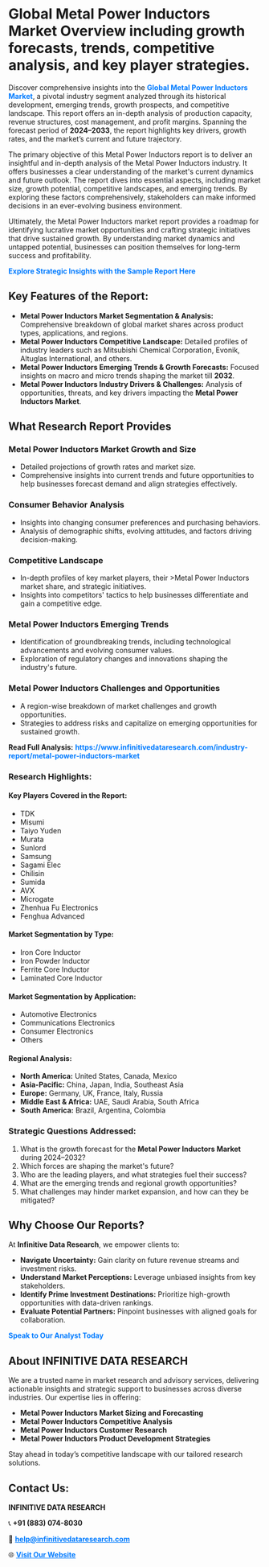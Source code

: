 <h1>Global Metal Power Inductors Market Overview including growth forecasts, trends, competitive analysis, and key player strategies.</h1>
<p>
Discover comprehensive insights into the 
<a href="https://www.infinitivedataresearch.com/industry-report/metal-power-inductors-market" rel="dofollow" style="color: #007BFF; text-decoration: none;"><strong>Global Metal Power Inductors Market</strong></a>, a pivotal industry segment analyzed through its historical development, emerging trends, growth prospects, and competitive landscape. This report offers an in-depth analysis of production capacity, revenue structures, cost management, and profit margins. Spanning the forecast period of <strong>2024–2033</strong>, the report highlights key drivers, growth rates, and the market’s current and future trajectory.
</p>
<p>
The primary objective of this Metal Power Inductors report is to deliver an insightful and in-depth analysis of the Metal Power Inductors industry. It offers businesses a clear understanding of the market's current dynamics and future outlook. The report dives into essential aspects, including market size, growth potential, competitive landscapes, and emerging trends. By exploring these factors comprehensively, stakeholders can make informed decisions in an ever-evolving business environment.
</p>
<p>
Ultimately, the Metal Power Inductors market report provides a roadmap for identifying lucrative market opportunities and crafting strategic initiatives that drive sustained growth. By understanding market dynamics and untapped potential, businesses can position themselves for long-term success and profitability.
</p>
<p>
<a href="https://www.infinitivedataresearch.com/request-sample/reportId=106944" style="color: #007BFF; text-decoration: none;"><strong>Explore Strategic Insights with the Sample Report Here</strong></a>
</p>

<h2>Key Features of the Report:</h2>
<ul>
<li><strong>Metal Power Inductors Market Segmentation & Analysis:</strong> Comprehensive breakdown of global market shares across product types, applications, and regions.</li>
<li><strong>Metal Power Inductors Competitive Landscape:</strong> Detailed profiles of industry leaders such as Mitsubishi Chemical Corporation, Evonik, Altuglas International, and others.</li>
<li><strong>Metal Power Inductors Emerging Trends & Growth Forecasts:</strong> Focused insights on macro and micro trends shaping the market till <strong>2032</strong>.</li>
<li><strong>Metal Power Inductors Industry Drivers & Challenges:</strong> Analysis of opportunities, threats, and key drivers impacting the <strong>Metal Power Inductors Market</strong>.</li>
</ul>

<h2>What Research Report Provides</h2>
<h3>Metal Power Inductors Market Growth and Size</h3>
<ul>
<li>Detailed projections of growth rates and market size.</li>
<li>Comprehensive insights into current trends and future opportunities to help businesses forecast demand and align strategies effectively.</li>
</ul>

<h3>Consumer Behavior Analysis</h3>
<ul>
<li>Insights into changing consumer preferences and purchasing behaviors.</li>
<li>Analysis of demographic shifts, evolving attitudes, and factors driving decision-making.</li>
</ul>

<h3>Competitive Landscape</h3>
<ul>
<li>In-depth profiles of key market players, their >Metal Power Inductors market share, and strategic initiatives.</li>
<li>Insights into competitors' tactics to help businesses differentiate and gain a competitive edge.</li>
</ul>

<h3>Metal Power Inductors Emerging Trends</h3>
<ul>
<li>Identification of groundbreaking trends, including technological advancements and evolving consumer values.</li>
<li>Exploration of regulatory changes and innovations shaping the industry's future.</li>
</ul>

<h3>Metal Power Inductors Challenges and Opportunities</h3>
<ul>
<li>A region-wise breakdown of market challenges and growth opportunities.</li>
<li>Strategies to address risks and capitalize on emerging opportunities for sustained growth.</li>
</ul>
<p><strong>Read Full Analysis:</strong> <a href="https://www.infinitivedataresearch.com/industry-report/metal-power-inductors-market" rel="dofollow" style="color: #007BFF; text-decoration: none;"><strong>https://www.infinitivedataresearch.com/industry-report/metal-power-inductors-market</strong></a></p>
<h3>Research Highlights:</h3>
<h4>Key Players Covered in the Report:</h4>
<ul><li>TDK</li><li>Misumi</li><li>Taiyo Yuden</li><li>Murata</li><li>Sunlord</li><li>Samsung</li><li>Sagami Elec</li><li>Chilisin</li><li>Sumida</li><li>AVX</li><li>Microgate</li><li>Zhenhua Fu Electronics</li><li>Fenghua Advanced</li></ul>
<h4>Market Segmentation by Type:</h4>
<ul><li>Iron Core Inductor</li><li>Iron Powder Inductor</li><li>Ferrite Core Inductor</li><li>Laminated Core Inductor</li></ul>
<h4>Market Segmentation by Application:</h4>
<ul><li>Automotive Electronics</li><li>Communications Electronics</li><li>Consumer Electronics</li><li>Others</li></ul>

<h4>Regional Analysis:</h4>
<ul>
<li><strong>North America:</strong> United States, Canada, Mexico</li>
<li><strong>Asia-Pacific:</strong> China, Japan, India, Southeast Asia</li>
<li><strong>Europe:</strong> Germany, UK, France, Italy, Russia</li>
<li><strong>Middle East & Africa:</strong> UAE, Saudi Arabia, South Africa</li>
<li><strong>South America:</strong> Brazil, Argentina, Colombia</li>
</ul>

<h3>Strategic Questions Addressed:</h3>
<ol>
<li>What is the growth forecast for the <strong>Metal Power Inductors Market</strong> during 2024–2032?</li>
<li>Which forces are shaping the market's future?</li>
<li>Who are the leading players, and what strategies fuel their success?</li>
<li>What are the emerging trends and regional growth opportunities?</li>
<li>What challenges may hinder market expansion, and how can they be mitigated?</li>
</ol>

<h2>Why Choose Our Reports?</h2>
<p>At <strong>Infinitive Data Research</strong>, we empower clients to:</p>
<ul>
<li><strong>Navigate Uncertainty:</strong> Gain clarity on future revenue streams and investment risks.</li>
<li><strong>Understand Market Perceptions:</strong> Leverage unbiased insights from key stakeholders.</li>
<li><strong>Identify Prime Investment Destinations:</strong> Prioritize high-growth opportunities with data-driven rankings.</li>
<li><strong>Evaluate Potential Partners:</strong> Pinpoint businesses with aligned goals for collaboration.</li>
</ul>
<p><a href="https://www.infinitivedataresearch.com/industry-report/metal-power-inductors-market" rel="dofollow" style="color: #007BFF; text-decoration: none;"><strong>Speak to Our Analyst Today</strong></a></p>

<h2>About INFINITIVE DATA RESEARCH</h2>
<p>We are a trusted name in market research and advisory services, delivering actionable insights and strategic support to businesses across diverse industries. Our expertise lies in offering:</p>
<ul>
<li><strong>Metal Power Inductors Market Sizing and Forecasting</strong></li>
<li><strong>Metal Power Inductors Competitive Analysis</strong></li>
<li><strong>Metal Power Inductors Customer Research</strong></li>
<li><strong>Metal Power Inductors Product Development Strategies</strong></li>
</ul>
<p>Stay ahead in today’s competitive landscape with our tailored research solutions.</p>

<h2>Contact Us:</h2>
<p><strong>INFINITIVE DATA RESEARCH</strong></p>
<p>📞 <strong>+91 (883) 074-8030</strong></p>
<p>📧 <strong><a href="mailto:help@infinitivedataresearch.com" style="color: #007BFF;">help@infinitivedataresearch.com</a></strong></p>
<p>🌐 <strong><a href="https://www.infinitivedataresearch.com" rel="dofollow" style="color: #007BFF;">Visit Our Website</a></strong></p>